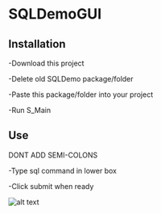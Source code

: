 # SQLDemoGUI


## Installation
-Download this project

-Delete old SQLDemo package/folder

-Paste this package/folder into your project

-Run S_Main


## Use
DONT ADD SEMI-COLONS

-Type sql command in lower box

-Click submit when ready


![alt text](https://i.imgur.com/d7l3w8X.png)

